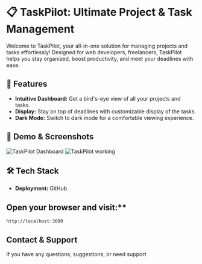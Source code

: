 # 📋 TaskPilot: Ultimate Project & Task Management

Welcome to TaskPilot, your all-in-one solution for managing projects and tasks effortlessly! Designed for web developers, freelancers, TaskPilot helps you stay organized, boost productivity, and meet your deadlines with ease.

## 🚀 Features

- **Intuitive Dashboard:** Get a bird's-eye view of all your projects and tasks.
- **Display:** Stay on top of deadlines with customizable display of the tasks.
- **Dark Mode:** Switch to dark mode for a comfortable viewing experience.

## 📂 Demo & Screenshots

![TaskPilot Dashboard](https://example.com/taskmaster-dashboard.png)
![TaskPilot working](https://example.com/taskmaster-prioritization.png)

## 🛠️ Tech Stack
- **Deployment:** GitHub

## Open your browser and visit:**
   ```
   http://localhost:3000
   ```

##  Contact & Support

If you have any questions, suggestions, or need support
